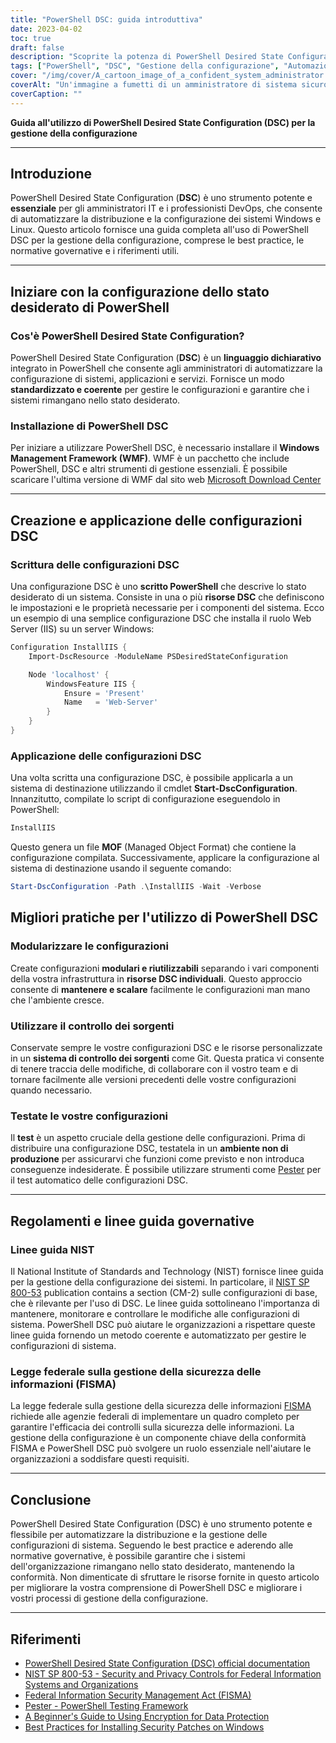 ```yaml
---
title: "PowerShell DSC: guida introduttiva"
date: 2023-04-02
toc: true
draft: false
description: "Scoprite la potenza di PowerShell Desired State Configuration (DSC) per automatizzare e gestire le configurazioni di sistema per un ambiente sicuro e conforme."
tags: ["PowerShell", "DSC", "Gestione della configurazione", "Automazione", "Finestre", "Amministrazione del sistema", "Migliori pratiche", "Compliance", "Sicurezza", "Infrastrutture", "DevOps", "Configurazione del server", "Test", "Git", "Controllo della fonte", "Regolamenti governativi", "NIST", "CIS", "Deriva della configurazione", "Risorse personalizzate"]
cover: "/img/cover/A_cartoon_image_of_a_confident_system_administrator.png"
coverAlt: "Un'immagine a fumetti di un amministratore di sistema sicuro di sé con un mantello da supereroe, in piedi accanto a un rack di server ben organizzato, che tiene in una mano uno script DSC di PowerShell e nell'altra uno scudo con il logo di Windows, proteggendo i server dalle derive della configurazione e dalle minacce alla sicurezza."
coverCaption: ""
---
```


**Guida all'utilizzo di PowerShell Desired State Configuration (DSC) per la gestione della configurazione**

______

## Introduzione

PowerShell Desired State Configuration (**DSC**) è uno strumento potente e **essenziale** per gli amministratori IT e i professionisti DevOps, che consente di automatizzare la distribuzione e la configurazione dei sistemi Windows e Linux. Questo articolo fornisce una guida completa all'uso di PowerShell DSC per la gestione della configurazione, comprese le best practice, le normative governative e i riferimenti utili.

______

## Iniziare con la configurazione dello stato desiderato di PowerShell

### Cos'è PowerShell Desired State Configuration?

PowerShell Desired State Configuration (**DSC**) è un **linguaggio dichiarativo** integrato in PowerShell che consente agli amministratori di automatizzare la configurazione di sistemi, applicazioni e servizi. Fornisce un modo **standardizzato e coerente** per gestire le configurazioni e garantire che i sistemi rimangano nello stato desiderato.

### Installazione di PowerShell DSC

Per iniziare a utilizzare PowerShell DSC, è necessario installare il **Windows Management Framework (WMF)**. WMF è un pacchetto che include PowerShell, DSC e altri strumenti di gestione essenziali. È possibile scaricare l'ultima versione di WMF dal sito web [Microsoft Download Center](https://www.microsoft.com/en-us/download/details.aspx?id=54616)

______

## Creazione e applicazione delle configurazioni DSC

### Scrittura delle configurazioni DSC

Una configurazione DSC è uno **scritto PowerShell** che descrive lo stato desiderato di un sistema. Consiste in una o più **risorse DSC** che definiscono le impostazioni e le proprietà necessarie per i componenti del sistema. Ecco un esempio di una semplice configurazione DSC che installa il ruolo Web Server (IIS) su un server Windows:

```powershell
Configuration InstallIIS {
    Import-DscResource -ModuleName PSDesiredStateConfiguration

    Node 'localhost' {
        WindowsFeature IIS {
            Ensure = 'Present'
            Name   = 'Web-Server'
        }
    }
}
```
### Applicazione delle configurazioni DSC
Una volta scritta una configurazione DSC, è possibile applicarla a un sistema di destinazione utilizzando il cmdlet **Start-DscConfiguration**. Innanzitutto, compilate lo script di configurazione eseguendolo in PowerShell:

```powershell
InstallIIS
```

Questo genera un file **MOF** (Managed Object Format) che contiene la configurazione compilata. Successivamente, applicare la configurazione al sistema di destinazione usando il seguente comando:

```powershell
Start-DscConfiguration -Path .\InstallIIS -Wait -Verbose
```

## Migliori pratiche per l'utilizzo di PowerShell DSC

### Modularizzare le configurazioni

Create configurazioni **modulari e riutilizzabili** separando i vari componenti della vostra infrastruttura in **risorse DSC individuali**. Questo approccio consente di **mantenere e scalare** facilmente le configurazioni man mano che l'ambiente cresce.

### Utilizzare il controllo dei sorgenti

Conservate sempre le vostre configurazioni DSC e le risorse personalizzate in un **sistema di controllo dei sorgenti** come Git. Questa pratica vi consente di tenere traccia delle modifiche, di collaborare con il vostro team e di tornare facilmente alle versioni precedenti delle vostre configurazioni quando necessario.

### Testate le vostre configurazioni

Il **test** è un aspetto cruciale della gestione delle configurazioni. Prima di distribuire una configurazione DSC, testatela in un **ambiente non di produzione** per assicurarvi che funzioni come previsto e non introduca conseguenze indesiderate. È possibile utilizzare strumenti come [Pester](https://github.com/pester/Pester) per il test automatico delle configurazioni DSC.

______

## Regolamenti e linee guida governative

### Linee guida NIST

Il National Institute of Standards and Technology (NIST) fornisce linee guida per la gestione della configurazione dei sistemi. In particolare, il [NIST SP 800-53](https://nvlpubs.nist.gov/nistpubs/SpecialPublications/NIST.SP.800-53r5.pdf) publication contains a section (CM-2) sulle configurazioni di base, che è rilevante per l'uso di DSC. Le linee guida sottolineano l'importanza di mantenere, monitorare e controllare le modifiche alle configurazioni di sistema. PowerShell DSC può aiutare le organizzazioni a rispettare queste linee guida fornendo un metodo coerente e automatizzato per gestire le configurazioni di sistema.

### Legge federale sulla gestione della sicurezza delle informazioni (FISMA)

La legge federale sulla gestione della sicurezza delle informazioni [FISMA](https://www.dhs.gov/cisa/federal-information-security-modernization-act) richiede alle agenzie federali di implementare un quadro completo per garantire l'efficacia dei controlli sulla sicurezza delle informazioni. La gestione della configurazione è un componente chiave della conformità FISMA e PowerShell DSC può svolgere un ruolo essenziale nell'aiutare le organizzazioni a soddisfare questi requisiti.
______

## Conclusione

PowerShell Desired State Configuration (DSC) è uno strumento potente e flessibile per automatizzare la distribuzione e la gestione delle configurazioni di sistema. Seguendo le best practice e aderendo alle normative governative, è possibile garantire che i sistemi dell'organizzazione rimangano nello stato desiderato, mantenendo la conformità. Non dimenticate di sfruttare le risorse fornite in questo articolo per migliorare la vostra comprensione di PowerShell DSC e migliorare i vostri processi di gestione della configurazione.
______

## Riferimenti

- [PowerShell Desired State Configuration (DSC) official documentation](https://learn.microsoft.com/en-us/powershell/dsc/getting-started/wingettingstarted?view=dsc-1.1)
- [NIST SP 800-53 - Security and Privacy Controls for Federal Information Systems and Organizations](https://nvlpubs.nist.gov/nistpubs/SpecialPublications/NIST.SP.800-53r5.pdf)
- [Federal Information Security Management Act (FISMA)](https://www.dhs.gov/cisa/federal-information-security-modernization-act)
- [Pester - PowerShell Testing Framework](https://github.com/pester/Pester)
- [A Beginner's Guide to Using Encryption for Data Protection](https://simeononsecurity.ch/articles/a-beginners-guide-to-using-encryption-for-data-protection/)
- [Best Practices for Installing Security Patches on Windows](https://simeononsecurity.ch/articles/best-practices-for-installing-security-patches-on-windows/)




